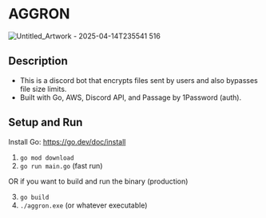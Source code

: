 

# AGGRON
![Untitled_Artwork - 2025-04-14T235541 516](https://github.com/user-attachments/assets/a3288b35-7b61-4647-8247-a4182205c864)

## Description
- This is a discord bot that encrypts files sent by users and also bypasses file size limits. 
- Built with Go, AWS, Discord API, and Passage by 1Password (auth).

## Setup and Run
Install Go: https://go.dev/doc/install

1. `go mod download`
2. `go run main.go` (fast run)

OR if you want to build and run the binary (production)

3. `go build`
4. `./aggron.exe` (or whatever executable)
